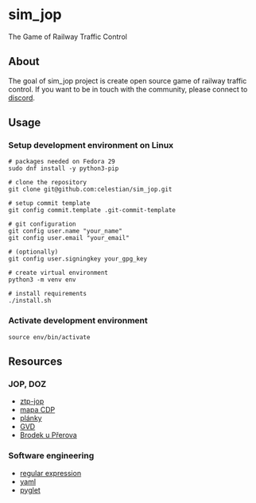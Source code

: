# sim_jop

The Game of Railway Traffic Control


## About

The goal of sim_jop project is create open source game of railway traffic control.
If you want to be in touch with the community, please connect to [discord](https://discord.gg/drcmjBf).


## Usage

### Setup development environment on Linux

    # packages needed on Fedora 29
    sudo dnf install -y python3-pip

    # clone the repository
    git clone git@github.com:celestian/sim_jop.git

    # setup commit template
    git config commit.template .git-commit-template

    # git configuration
    git config user.name "your_name"
    git config user.email "your_email"

    # (optionally)
    git config user.signingkey your_gpg_key

    # create virtual environment
    python3 -m venv env

    # install requirements
    ./install.sh

### Activate development environment

    source env/bin/activate


## Resources

### JOP, DOZ
- [ztp-jop](http://spz.logout.cz/zabezpec/ztp-jop.html)
- [mapa CDP]( https://provoz.szdc.cz/PORTAL/Show.aspx?path=/Data/Mapy/DOZ.pdf)
- [plánky](http://www.gvd.cz/cz/data/planky/planky.html)
- [GVD](http://gvd.cz/czx/)
- [Brodek u Přerova](http://www.gvd.cz/cz/data/planky/3xx/309/331421.xls)

### Software engineering
- [regular expression](https://regexr.com/)
- [yaml](https://pyyaml.org/wiki/PyYAMLDocumentation)
- [pyglet](https://pyglet.readthedocs.io/en/pyglet-1.3-maintenance/)
